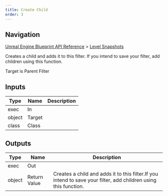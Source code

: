 ```yaml
---
title: Create Child
order: 3
---
```

## Navigation

[Unreal Engine Blueprint API Reference](https://dev.epicgames.com/documentation/en-us/unreal-engine/BlueprintAPI) > [Level Snapshots](https://dev.epicgames.com/documentation/en-us/unreal-engine/BlueprintAPI/LevelSnapshots)

Creates a child and adds it to this filter.
If you intend to save your filter, add children using this function.

Target is Parent Filter

## Inputs

| Type | Name | Description |
| --- | --- | --- |
| exec | In |  |
| object | Target |  |
| class | Class |  |

## Outputs

| Type | Name | Description |
| --- | --- | --- |
| exec | Out |  |
| object | Return Value | Creates a child and adds it to this filter.If you intend to save your filter, add children using this function. |
